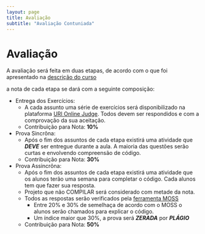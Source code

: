 ```yaml
---
layout: page
title: Avaliação
subtitle: "Avaliação Contuniada"
---
```


# Avaliação 

A avaliação será feita em duas etapas, de acordo com o que foi apresentado na [descrição do curso](https://netuh.github.io/p1/curso/)

a nota de cada etapa se dará com a seguinte composição:
- Entrega dos Exercícios:
    - A cada assunto uma série de exercícios será disponibilizado na plataforma [URI Online Judge](https://www.urionlinejudge.com.br/judge/pt/). Todos devem ser respondidos e com a comprovação da sua aceitação.
    - Contribuição para Nota: **10%**
- Prova Sincrôna:
    - Após o fim dos assuntos de cada etapa existirá uma atividade que ***DEVE*** ser entregue durante a aula. A maioria das questões serão curtas e envolvendo compreensão de código.
    - Contribuição para Nota: **30%**
- Prova Assincrôna:
    - Após o fim dos assuntos de cada etapa existirá uma atividade que os alunos terão uma semana para completar o código. Cada alunos tem que fazer sua resposta.
    - Projeto que não COMPILAR será considerado com metade da nota.
    - Todos as respostas serão verificados pela [ferramenta MOSS](https://theory.stanford.edu/~aiken/moss/)
        - Entre 20% e 30% de semelhaça de acordo com o MOSS o alunos serão chamados para explicar o código.
        - Um índice maior que 30%, a prova será ***ZERADA*** por ***PLÁGIO***
    - Contribuição para Nota: **50%**